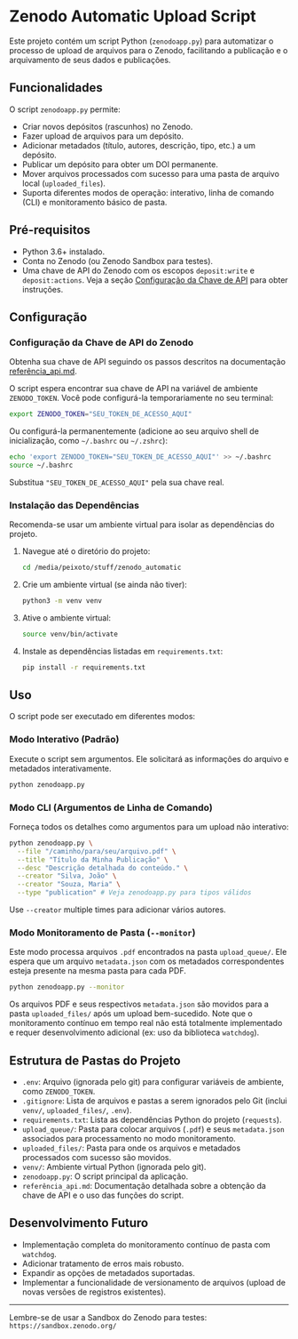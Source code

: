 # Zenodo Automatic Upload Script

Este projeto contém um script Python (`zenodoapp.py`) para automatizar o processo de upload de arquivos para o Zenodo, facilitando a publicação e o arquivamento de seus dados e publicações.

## Funcionalidades

O script `zenodoapp.py` permite:

*   Criar novos depósitos (rascunhos) no Zenodo.
*   Fazer upload de arquivos para um depósito.
*   Adicionar metadados (título, autores, descrição, tipo, etc.) a um depósito.
*   Publicar um depósito para obter um DOI permanente.
*   Mover arquivos processados com sucesso para uma pasta de arquivo local (`uploaded_files`).
*   Suporta diferentes modos de operação: interativo, linha de comando (CLI) e monitoramento básico de pasta.

## Pré-requisitos

*   Python 3.6+ instalado.
*   Conta no Zenodo (ou Zenodo Sandbox para testes).
*   Uma chave de API do Zenodo com os escopos `deposit:write` e `deposit:actions`. Veja a seção [Configuração da Chave de API](#configuração-da-chave-de-api-do-zenodo) para obter instruções.

## Configuração

### Configuração da Chave de API do Zenodo

Obtenha sua chave de API seguindo os passos descritos na documentação [referência_api.md](referência_api.md).

O script espera encontrar sua chave de API na variável de ambiente `ZENODO_TOKEN`. Você pode configurá-la temporariamente no seu terminal:

```bash
export ZENODO_TOKEN="SEU_TOKEN_DE_ACESSO_AQUI"
```

Ou configurá-la permanentemente (adicione ao seu arquivo shell de inicialização, como `~/.bashrc` ou `~/.zshrc`):

```bash
echo 'export ZENODO_TOKEN="SEU_TOKEN_DE_ACESSO_AQUI"' >> ~/.bashrc
source ~/.bashrc
```

Substitua `"SEU_TOKEN_DE_ACESSO_AQUI"` pela sua chave real.

### Instalação das Dependências

Recomenda-se usar um ambiente virtual para isolar as dependências do projeto.

1.  Navegue até o diretório do projeto:
    ```bash
    cd /media/peixoto/stuff/zenodo_automatic
    ```
2.  Crie um ambiente virtual (se ainda não tiver):
    ```bash
    python3 -m venv venv
    ```
3.  Ative o ambiente virtual:
    ```bash
    source venv/bin/activate
    ```
4.  Instale as dependências listadas em `requirements.txt`:
    ```bash
    pip install -r requirements.txt
    ```

## Uso

O script pode ser executado em diferentes modos:

### Modo Interativo (Padrão)

Execute o script sem argumentos. Ele solicitará as informações do arquivo e metadados interativamente.

```bash
python zenodoapp.py
```

### Modo CLI (Argumentos de Linha de Comando)

Forneça todos os detalhes como argumentos para um upload não interativo:

```bash
python zenodoapp.py \
  --file "/caminho/para/seu/arquivo.pdf" \
  --title "Título da Minha Publicação" \
  --desc "Descrição detalhada do conteúdo." \
  --creator "Silva, João" \
  --creator "Souza, Maria" \
  --type "publication" # Veja zenodoapp.py para tipos válidos
```

Use `--creator` multiple times para adicionar vários autores.

### Modo Monitoramento de Pasta (`--monitor`)

Este modo processa arquivos `.pdf` encontrados na pasta `upload_queue/`. Ele espera que um arquivo `metadata.json` com os metadados correspondentes esteja presente na mesma pasta para cada PDF.

```bash
python zenodoapp.py --monitor
```

Os arquivos PDF e seus respectivos `metadata.json` são movidos para a pasta `uploaded_files/` após um upload bem-sucedido. Note que o monitoramento contínuo em tempo real não está totalmente implementado e requer desenvolvimento adicional (ex: uso da biblioteca `watchdog`).

## Estrutura de Pastas do Projeto

*   `.env`: Arquivo (ignorada pelo git) para configurar variáveis de ambiente, como `ZENODO_TOKEN`.
*   `.gitignore`: Lista de arquivos e pastas a serem ignorados pelo Git (inclui `venv/`, `uploaded_files/`, `.env`).
*   `requirements.txt`: Lista as dependências Python do projeto (`requests`).
*   `upload_queue/`: Pasta para colocar arquivos (`.pdf`) e seus `metadata.json` associados para processamento no modo monitoramento.
*   `uploaded_files/`: Pasta para onde os arquivos e metadados processados com sucesso são movidos.
*   `venv/`: Ambiente virtual Python (ignorada pelo git).
*   `zenodoapp.py`: O script principal da aplicação.
*   `referência_api.md`: Documentação detalhada sobre a obtenção da chave de API e o uso das funções do script.

## Desenvolvimento Futuro

*   Implementação completa do monitoramento contínuo de pasta com `watchdog`.
*   Adicionar tratamento de erros mais robusto.
*   Expandir as opções de metadados suportadas.
*   Implementar a funcionalidade de versionamento de arquivos (upload de novas versões de registros existentes).

---

Lembre-se de usar a Sandbox do Zenodo para testes: `https://sandbox.zenodo.org/`
